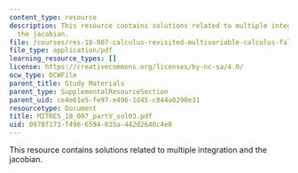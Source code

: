 ```yaml
---
content_type: resource
description: This resource contains solutions related to multiple integration and
  the jacobian.
file: /courses/res-18-007-calculus-revisited-multivariable-calculus-fall-2011/0978f173f4966594835a442d2640c4e0_MITRES_18_007_partV_sol03.pdf
file_type: application/pdf
learning_resource_types: []
license: https://creativecommons.org/licenses/by-nc-sa/4.0/
ocw_type: OCWFile
parent_title: Study Materials
parent_type: SupplementalResourceSection
parent_uid: ce4e61e5-fe97-e496-1d45-c844a0290e31
resourcetype: Document
title: MITRES_18_007_partV_sol03.pdf
uid: 0978f173-f496-6594-835a-442d2640c4e0
---
```

This resource contains solutions related to multiple integration and the jacobian.
